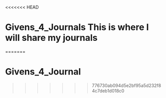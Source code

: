 <<<<<<< HEAD
# Givens_4_Journals This is where I will share my journals
=======
# Givens_4_Journal
>>>>>>> 776730ab094d5e2bf95a5d232f84c7deb1d018c0
